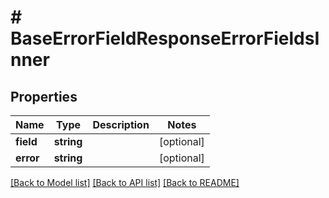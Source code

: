 # # BaseErrorFieldResponseErrorFieldsInner

## Properties

Name | Type | Description | Notes
------------ | ------------- | ------------- | -------------
**field** | **string** |  | [optional]
**error** | **string** |  | [optional]

[[Back to Model list]](../../README.md#models) [[Back to API list]](../../README.md#endpoints) [[Back to README]](../../README.md)
